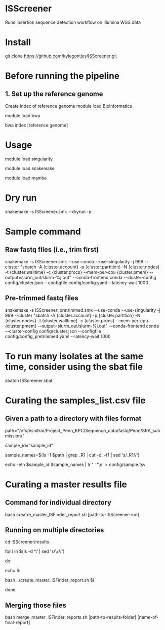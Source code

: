 # ISScreener
Runs insertion sequence detection workflow on Illumina WGS data

# Install
git clone https://github.com/kylegontjes/ISScreener.git

# Before running the pipeline
## 1. Set up the reference genome
Create index of reference genome
module load Bioinformatics

module load bwa

bwa index [reference genome]

# Usage
module load singularity

module load snakemake

module load mamba

# Dry run
snakemake -s ISScreener.smk --dryrun -p

# Sample command
## Raw fastq files (i.e., trim first)
snakemake -s ISScreener.smk --use-conda --use-singularity -j 999 --cluster "sbatch -A {cluster.account} -p {cluster.partition} -N {cluster.nodes}  -t {cluster.walltime} -c {cluster.procs} --mem-per-cpu {cluster.pmem}  --output=slurm_out/slurm-%j.out" --conda-frontend conda --cluster-config config/cluster.json --configfile config/config.yaml --latency-wait 1000

## Pre-trimmed fastq files  
snakemake -s ISScreener_pretrimmed.smk --use-conda --use-singularity -j 999 --cluster "sbatch -A {cluster.account} -p {cluster.partition} -N {cluster.nodes}  -t {cluster.walltime} -c {cluster.procs} --mem-per-cpu {cluster.pmem}  --output=slurm_out/slurm-%j.out" --conda-frontend conda --cluster-config config/cluster.json --configfile config/config_pretrimmed.yaml --latency-wait 1000

# To run many isolates at the same time, consider using the sbat file
sbatch ISScreener.sbat 

# Curating the samples_list.csv file
## Given a path to a directory with files format

path="/nfs/esnitkin/Project_Penn_KPC/Sequence_data/fastq/Penn/SRA_submission/"

sample_id="sample_id"

sample_names=$(ls -1 $path | grep _R1 |  cut -d. -f1 | sed 's/_R1//')

echo -e\n $sample_id $sample_names | tr ' ' '\n' > config/sample.tsv

# Curating a master results file

## Command for individual directory
bash creatre_master_ISFinder_report.sh [path-to-ISScreener-run]

## Running on multiple directories
cd ISScreener/results

for i in $(ls -d */ | sed 's/\\///')

do

echo $i

bash ../create_master_ISFinder_report.sh $i

done

## Merging those files
bash merge_master_ISFinder_reports.sh [path-to-results-folder] [name-of-final-report]
